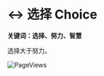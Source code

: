 # ↔️ 选择 Choice

**关键词：选择、努力、智慧**

选择大于努力。

![PageViews](https://visitor-badge.laobi.icu/badge?page_id=sjhfx.linji&left_text=PageViews&right_color=%2300589F)